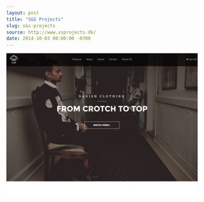 ```yaml
---
layout: post
title: "S&S Projects"
slug: s&s-projects
source: http://www.ssprojects.dk/
date: 2014-10-03 00:00:00 -0700
---
```


<img src="/screenshots/s&s-projects.jpg">
